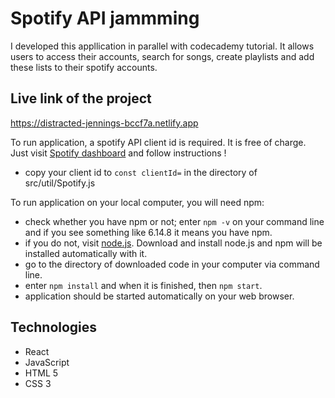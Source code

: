 # Spotify API jammming
I developed this appllication in parallel with codecademy tutorial. It allows users to access their accounts, search for songs, create playlists and add these lists to their spotify accounts.

## Live link of the project
https://distracted-jennings-bccf7a.netlify.app

To run application, a spotify API client id is required. It is free of charge. Just visit [Spotify dashboard](https://developer.spotify.com/dashboard/) and follow instructions !
+ copy your client id to `const clientId=` in the directory of src/util/Spotify.js

To run application on your local computer, you will need npm:
+ check whether you have npm or not; enter `npm -v` on your command line and if you see something like 6.14.8 it means you have npm.
+ if you do not, visit [node.js](https://nodejs.org/tr/download/). Download and install node.js and npm will be installed automatically with it.
+ go to the directory of downloaded code in your computer via command line.
+ enter `npm install` and when it is finished, then `npm start`.
+ application should be started automatically on your web browser.

## Technologies
* React
* JavaScript
* HTML 5
* CSS 3
